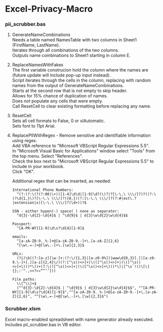 # Excel-Privacy-Macro

### pii_scrubber.bas

1. GenerateNameCombinations  
     Needs a table named NamesTable with two columns in Sheet1 (FirstName, LastName).  
     Iterates through all combinations of the two columns.  
     Outputs name combinations to Sheet1 starting in column E.  
2. ReplaceNamesWithFakes  
     The first variable construcion hold the column where the names are (future update will include pop-up input instead).  
     Script iterates through the cells in the column, replacing with random names from the output of GenerateNameCombinations.  
     Starts at the second row that is not empty to skip header.  
     Allows for 15% chance of duplication of names.  
     Does not populate any cells that were empty.  
     Call ResetCell to clear existing formatting before replacing any name.  
3. ResetCell  
     Sets all cell formats to False, 0 or xlAutomatic.  
     Sets font to 11pt Arial.
4. ReplacePIIWithRegex - Remove sensitive and identifiable information using regex.     
     Add VBA reference to "Microsoft VBScript Regular Expressions 5.5".  
     In "Microsoft Visual Basic for Applications" window select "Tools" from the top menu. Select "References".  
     Check the box next to "Microsoft VBScript Regular Expressions 5.5" to include in your workbook.  
     Click "OK".

     Additional regex that can be inserted, as needed:
   
       International Phone Numbers:
         ^(?:(?:\(?(?:00|\+)([1-4]\d\d|[1-9]\d?)\)?)?[\-\.\ \\\/]?)?((?:\(?\d{1,}\)?[\-\.\ \\\/]?){0,})(?:[\-\.\ \\\/]?(?:#|ext\.?|extension|x)[\-\.\ \\\/]?(\d+))?$
        
       SSN - either hypen(-) space( ) none as separator:
         ^d{3}-\d{2}-\d{4}$ | ^\d{9}$ | d{3}\w\d{2}\w\d{4}$$
        
       Passport:
         ^[A-PR-WY][1-9]\d\s?\d{4}[1-9]$
        
       emails:
         ^[a-zA-Z0-9._%-]+@[a-zA-Z0-9.-]+\.[a-zA-Z]{2,6}
         ^[\w\.=-]+@[\w\.-]+\.[\w]{2,3}$
        
       URLs:
         (?i)\b((?:[a-z][\w-]+:(?:\/{1,3}|[a-z0-9%])|www\d{0,3}[.]|[a-z0-9.\-]+[.][a-z]{2,4}\/)(?:[^\s()<>]+|\(([^\s()<>]+|(\([^\s()<>]+\)))*\))+(?:\(([^\s()<>]+|(\([^\s()<>]+\)))*\)|[^\s`!()\[\]{};:'".,<>?«»“”‘’]))
        
       File paths:
         \\[^\\]+$
         ("^d{3}-\d{2}-\d{4}$ | ^\d{9}$ | d{3}\w\d{2}\w\d{4}$$", "^[A-PR-WY][1-9]\d\s?\d{4}[1-9]$","^[a-zA-Z0-9._%-]+@[a-zA-Z0-9.-]+\.[a-zA-Z]{2,6}", "^[\w\.=-]+@[\w\.-]+\.[\w]{2,3}$") 

### Scrubber.xlsm
Excel macro-enabled spreadsheet with name generator already executed.  
Includes pii_scrubber.bas in VB editor.  
